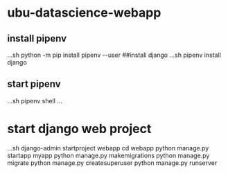 # ubu-datascience-webapp
## install pipenv
...sh
python -m pip install pipenv --user
##install django
...sh
pipenv install django
## start pipenv
...sh
pipenv shell
...

# start django web project

...sh
django-admin startproject webapp
cd webapp
python manage.py startapp myapp
python manage.py makemigrations
python manage.py migrate
python manage.py createsuperuser
python manage.py runserver

